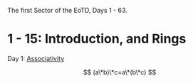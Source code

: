 The first Sector of the EoTD, Days 1 - 63.

# 1 - 15: Introduction, and Rings

Day 1: [Associativity](https://en.wikipedia.org/wiki/Associative_property)

$$ (a\*b)\*c=a\*(b\*c) $$
